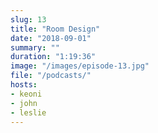 ```yaml
---
slug: 13 
title: "Room Design"
date: "2018-09-01"
summary: ""
duration: "1:19:36"
image: "/images/episode-13.jpg"
file: "/podcasts/"
hosts:
- keoni
- john
- leslie
---
```

